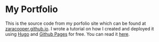 # My Portfolio
This is the source code from my porfolio site which can be found at [zaracooper.github.io](https://zaracooper.github.io). I wrote a tutorial on how I created and deployed it using [Hugo](https://gohugo.io/) and [Github Pages](https://pages.github.com/) for free. You can read it [here](https://zaracooper.github.io/blog/posts/hugo-github-portfolio/). 
